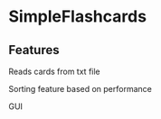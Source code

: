 # SimpleFlashcards

## Features

Reads cards from txt file

Sorting feature based on performance

GUI